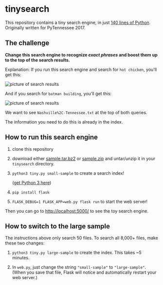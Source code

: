# tinysearch

This repository contains a tiny search engine, in just
[140 lines of Python](https://github.com/jorendorff/tinysearch/blob/master/tiny.py).
Originally written for PyTennessee 2017.


## The challenge

**Change this search engine to recognize *exact phrases*
and boost them up to the top of the search results.**

Explanation: If you run this search engine and search for `hot chicken`,
you'll get this:

![picture of search results](images/hot-chicken.png)

And if you search for `batman building`, you'll get this:

![picture of search results](images/batman-building.png)

We want to see `Nashville%2C-Tennessee.txt` at the top of both queries.

The information you need to do this is already in the index.


## How to run this search engine

1.  clone this repository

2.  download either
    [sample.tar.bz2](https://www.dropbox.com/s/uk5ns6u597z1rwp/sample.tar.bz2?dl=1)
    or
    [sample.zip](https://www.dropbox.com/s/cn6n2xjjyyz3c13/sample.zip?dl=1)
    and untar/unzip it in your `tinysearch` directory.

3.  `python3 tiny.py small-sample`
    to create a search index!

    ([get Python 3 here](https://www.python.org/downloads/))

4.  `pip install flask`

5.  `FLASK_DEBUG=1 FLASK_APP=web.py flask run`
    to start the web server!

Then you can go to <http://localhost:5000/> to see the toy search engine.


## How to switch to the large sample

The instructions above only search 50 files.
To search all 8,000+ files, make these two changes:

1.  `python3 tiny.py large-sample`
    to create the index. This takes ~5 minutes.

2.  In `web.py`, just change the string `"small-sample"` to `"large-sample"`.
    (When you save that file, Flask will notice
    and automatically restart your web server.)


